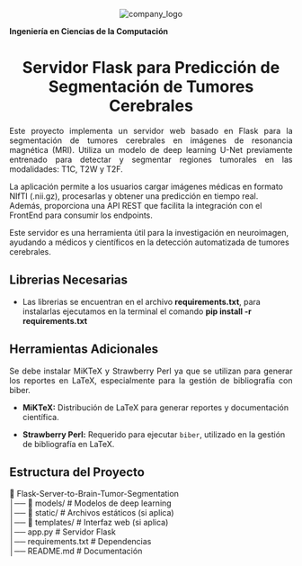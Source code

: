 <p align="center">
  <img src="https://github.com/CarlosSaico28/Anscombe/assets/84851722/8df0a848-a06e-46ff-b27c-944650b0fbe1" alt="company_logo">
</p>


**Ingeniería en Ciencias de la Computación**
<h1 align="center">Servidor Flask para Predicción de Segmentación de Tumores Cerebrales</h1>

<p align="justify">
Este proyecto implementa un servidor web basado en Flask para la segmentación de tumores cerebrales en imágenes de resonancia magnética (MRI).  
Utiliza un modelo de deep learning U-Net previamente entrenado para detectar y segmentar regiones tumorales en las modalidades: T1C, T2W y T2F.  

La aplicación permite a los usuarios cargar imágenes médicas en formato NIfTI (.nii.gz), procesarlas y obtener una predicción en tiempo real.  
Además, proporciona una API REST que facilita la integración con el FrontEnd para consumir los endpoints.

Este servidor es una herramienta útil para la investigación en neuroimagen, ayudando a médicos y científicos en la detección automatizada de tumores cerebrales.
</p>

<h2 align="justify"><strong>Librerias Necesarias</strong></h2>

- Las librerias se encuentran en el archivo **requirements.txt**, para instalarlas ejecutamos en la terminal el comando **pip install -r requirements.txt**

<h2 align="justify"><strong>Herramientas Adicionales</strong></h2>

<p align="justify">Se debe instalar MiKTeX y Strawberry Perl ya que se utilizan para generar los reportes en LaTeX, especialmente para la gestión de bibliografía con biber.</p>

- <strong>MiKTeX:</strong> Distribución de LaTeX para generar reportes y documentación científica. 

- <strong>Strawberry Perl:</strong> Requerido para ejecutar `biber`, utilizado en la gestión de bibliografía en LaTeX.  


<p align="center" style="font-size: 1px;">
</p>
<h2 align="justify"><strong>Estructura del Proyecto</strong></h2>

📂 Flask-Server-to-Brain-Tumor-Segmentation<br>
│── 📂 models/              # Modelos de deep learning<br>
│── 📂 static/              # Archivos estáticos (si aplica)<br>
│── 📂 templates/           # Interfaz web (si aplica)<br>
│── app.py                  # Servidor Flask<br>
│── requirements.txt         # Dependencias<br>
│── README.md                # Documentación<br>
